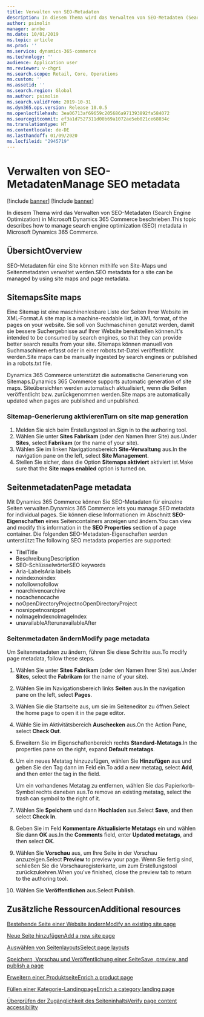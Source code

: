 ```yaml
---
title: Verwalten von SEO-Metadaten
description: In diesem Thema wird das Verwalten von SEO-Metadaten (Search Engine Optimization) in Microsoft Dynamics 365 Commerce beschrieben.
author: psimolin
manager: annbe
ms.date: 10/01/2019
ms.topic: article
ms.prod: ''
ms.service: dynamics-365-commerce
ms.technology: ''
audience: Application user
ms.reviewer: v-chgri
ms.search.scope: Retail, Core, Operations
ms.custom: ''
ms.assetid: ''
ms.search.region: Global
ms.author: psimolin
ms.search.validFrom: 2019-10-31
ms.dyn365.ops.version: Release 10.0.5
ms.openlocfilehash: 3ea06713af69659c205686a971393892fa584072
ms.sourcegitcommit: ef3a1d7527311d00b69a1072ae5eb021ce68034c
ms.translationtype: HT
ms.contentlocale: de-DE
ms.lasthandoff: 01/09/2020
ms.locfileid: "2945719"
---
```

# <a name="manage-seo-metadata"></a><span data-ttu-id="fa804-103">Verwalten von SEO-Metadaten</span><span class="sxs-lookup"><span data-stu-id="fa804-103">Manage SEO metadata</span></span>

[!include [banner](includes/preview-banner.md)]
[!include [banner](includes/banner.md)]

<span data-ttu-id="fa804-104">In diesem Thema wird das Verwalten von SEO-Metadaten (Search Engine Optimization) in Microsoft Dynamics 365 Commerce beschrieben.</span><span class="sxs-lookup"><span data-stu-id="fa804-104">This topic describes how to manage search engine optimization (SEO) metadata in Microsoft Dynamics 365 Commerce.</span></span>

## <a name="overview"></a><span data-ttu-id="fa804-105">Übersicht</span><span class="sxs-lookup"><span data-stu-id="fa804-105">Overview</span></span>

<span data-ttu-id="fa804-106">SEO-Metadaten für eine Site können mithilfe von Site-Maps und Seitenmetadaten verwaltet werden.</span><span class="sxs-lookup"><span data-stu-id="fa804-106">SEO metadata for a site can be managed by using site maps and page metadata.</span></span>
    
## <a name="site-maps"></a><span data-ttu-id="fa804-107">Sitemaps</span><span class="sxs-lookup"><span data-stu-id="fa804-107">Site maps</span></span>

<span data-ttu-id="fa804-108">Eine Sitemap ist eine maschinenlesbare Liste der Seiten Ihrer Website im XML-Format.</span><span class="sxs-lookup"><span data-stu-id="fa804-108">A site map is a machine-readable list, in XML format, of the pages on your website.</span></span> <span data-ttu-id="fa804-109">Sie soll von Suchmaschinen genutzt werden, damit sie bessere Suchergebnisse auf Ihrer Website bereitstellen können.</span><span class="sxs-lookup"><span data-stu-id="fa804-109">It's intended to be consumed by search engines, so that they can provide better search results from your site.</span></span> <span data-ttu-id="fa804-110">Sitemaps können manuell von Suchmaschinen erfasst oder in einer robots.txt-Datei veröffentlicht werden.</span><span class="sxs-lookup"><span data-stu-id="fa804-110">Site maps can be manually ingested by search engines or published in a robots.txt file.</span></span>

<span data-ttu-id="fa804-111">Dynamics 365 Commerce unterstützt die automatische Generierung von Sitemaps.</span><span class="sxs-lookup"><span data-stu-id="fa804-111">Dynamics 365 Commerce supports automatic generation of site maps.</span></span> <span data-ttu-id="fa804-112">Siteübersichten werden automatisch aktualisiert, wenn die Seiten veröffentlicht bzw. zurückgenommen werden.</span><span class="sxs-lookup"><span data-stu-id="fa804-112">Site maps are automatically updated when pages are published and unpublished.</span></span>

### <a name="turn-on-site-map-generation"></a><span data-ttu-id="fa804-113">Sitemap-Generierung aktivieren</span><span class="sxs-lookup"><span data-stu-id="fa804-113">Turn on site map generation</span></span>

1. <span data-ttu-id="fa804-114">Melden Sie sich beim Erstellungstool an.</span><span class="sxs-lookup"><span data-stu-id="fa804-114">Sign in to the authoring tool.</span></span>
1. <span data-ttu-id="fa804-115">Wählen Sie unter **Sites** **Fabrikam** (oder den Namen Ihrer Site) aus.</span><span class="sxs-lookup"><span data-stu-id="fa804-115">Under **Sites**, select **Fabrikam** (or the name of your site).</span></span>
1. <span data-ttu-id="fa804-116">Wählen Sie im linken Navigationsbereich **Site-Verwaltung** aus.</span><span class="sxs-lookup"><span data-stu-id="fa804-116">In the navigation pane on the left, select **Site Management**.</span></span>
1. <span data-ttu-id="fa804-117">Stellen Sie sicher, dass die Option **Sitemaps aktiviert** aktiviert ist.</span><span class="sxs-lookup"><span data-stu-id="fa804-117">Make sure that the **Site maps enabled** option is turned on.</span></span>

## <a name="page-metadata"></a><span data-ttu-id="fa804-118">Seitenmetadaten</span><span class="sxs-lookup"><span data-stu-id="fa804-118">Page metadata</span></span>

<span data-ttu-id="fa804-119">Mit Dynamics 365 Commerce können Sie SEO-Metadaten für einzelne Seiten verwalten.</span><span class="sxs-lookup"><span data-stu-id="fa804-119">Dynamics 365 Commerce lets you manage SEO metadata for individual pages.</span></span> <span data-ttu-id="fa804-120">Sie können diese Informationen im Abschnitt **SEO-Eigenschaften** eines Seitencontainers anzeigen und ändern.</span><span class="sxs-lookup"><span data-stu-id="fa804-120">You can view and modify this information in the **SEO Properties** section of a page container.</span></span> <span data-ttu-id="fa804-121">Die folgenden SEO-Metadaten-Eigenschaften werden unterstützt:</span><span class="sxs-lookup"><span data-stu-id="fa804-121">The following SEO metadata properties are supported:</span></span>

- <span data-ttu-id="fa804-122">Titel</span><span class="sxs-lookup"><span data-stu-id="fa804-122">Title</span></span>
- <span data-ttu-id="fa804-123">Beschreibung</span><span class="sxs-lookup"><span data-stu-id="fa804-123">Description</span></span>
- <span data-ttu-id="fa804-124">SEO-Schlüsselwörter</span><span class="sxs-lookup"><span data-stu-id="fa804-124">SEO keywords</span></span>
- <span data-ttu-id="fa804-125">Aria-Labels</span><span class="sxs-lookup"><span data-stu-id="fa804-125">Aria labels</span></span>
- <span data-ttu-id="fa804-126">noindex</span><span class="sxs-lookup"><span data-stu-id="fa804-126">noindex</span></span>
- <span data-ttu-id="fa804-127">nofollow</span><span class="sxs-lookup"><span data-stu-id="fa804-127">nofollow</span></span>
- <span data-ttu-id="fa804-128">noarchive</span><span class="sxs-lookup"><span data-stu-id="fa804-128">noarchive</span></span>
- <span data-ttu-id="fa804-129">nocache</span><span class="sxs-lookup"><span data-stu-id="fa804-129">nocache</span></span>
- <span data-ttu-id="fa804-130">noOpenDirectoryProject</span><span class="sxs-lookup"><span data-stu-id="fa804-130">noOpenDirectoryProject</span></span>
- <span data-ttu-id="fa804-131">nosnippet</span><span class="sxs-lookup"><span data-stu-id="fa804-131">nosnippet</span></span>
- <span data-ttu-id="fa804-132">noImageIndex</span><span class="sxs-lookup"><span data-stu-id="fa804-132">noImageIndex</span></span>
- <span data-ttu-id="fa804-133">unavailableAfter</span><span class="sxs-lookup"><span data-stu-id="fa804-133">unavailableAfter</span></span>

### <a name="modify-page-metadata"></a><span data-ttu-id="fa804-134">Seitenmetadaten ändern</span><span class="sxs-lookup"><span data-stu-id="fa804-134">Modify page metadata</span></span>

<span data-ttu-id="fa804-135">Um Seitenmetadaten zu ändern, führen Sie diese Schritte aus.</span><span class="sxs-lookup"><span data-stu-id="fa804-135">To modify page metadata, follow these steps.</span></span>

1. <span data-ttu-id="fa804-136">Wählen Sie unter **Sites** **Fabrikam** (oder den Namen Ihrer Site) aus.</span><span class="sxs-lookup"><span data-stu-id="fa804-136">Under **Sites**, select the **Fabrikam** (or the name of your site).</span></span>
1. <span data-ttu-id="fa804-137">Wählen Sie im Navigationsbereich links **Seiten** aus.</span><span class="sxs-lookup"><span data-stu-id="fa804-137">In the navigation pane on the left, select **Pages**.</span></span>
1. <span data-ttu-id="fa804-138">Wählen Sie die Startseite aus, um sie im Seiteneditor zu öffnen.</span><span class="sxs-lookup"><span data-stu-id="fa804-138">Select the home page to open it in the page editor.</span></span>
1. <span data-ttu-id="fa804-139">Wähle Sie im Aktivitätsbereich **Auschecken** aus.</span><span class="sxs-lookup"><span data-stu-id="fa804-139">On the Action Pane, select **Check Out**.</span></span>
1. <span data-ttu-id="fa804-140">Erweitern Sie im Eigenschaftenbereich rechts **Standard-Metatags**.</span><span class="sxs-lookup"><span data-stu-id="fa804-140">In the properties pane on the right, expand **Default metatags**.</span></span>
1. <span data-ttu-id="fa804-141">Um ein neues Metatag hinzuzufügen, wählen Sie **Hinzufügen** aus und geben Sie den Tag dann im Feld ein.</span><span class="sxs-lookup"><span data-stu-id="fa804-141">To add a new metatag, select **Add**, and then enter the tag in the field.</span></span>

    <span data-ttu-id="fa804-142">Um ein vorhandenes Metatag zu entfernen, wählen Sie das Papierkorb-Symbol rechts daneben aus.</span><span class="sxs-lookup"><span data-stu-id="fa804-142">To remove an existing metatag, select the trash can symbol to the right of it.</span></span>

1. <span data-ttu-id="fa804-143">Wählen Sie **Speichern** und dann **Hochladen** aus.</span><span class="sxs-lookup"><span data-stu-id="fa804-143">Select **Save**, and then select **Check In**.</span></span>
1. <span data-ttu-id="fa804-144">Geben Sie im Feld **Kommentare** **Aktualisierte Metatags** ein und wählen Sie dann **OK** aus.</span><span class="sxs-lookup"><span data-stu-id="fa804-144">In the **Comments** field, enter **Updated metatags**, and then select **OK**.</span></span>
1. <span data-ttu-id="fa804-145">Wählen Sie **Vorschau** aus, um Ihre Seite in der Vorschau anzuzeigen.</span><span class="sxs-lookup"><span data-stu-id="fa804-145">Select **Preview** to preview your page.</span></span> <span data-ttu-id="fa804-146">Wenn Sie fertig sind, schließen Sie die Vorschauregisterkarte, um zum Erstellungstool zurückzukehren.</span><span class="sxs-lookup"><span data-stu-id="fa804-146">When you've finished, close the preview tab to return to the authoring tool.</span></span>
1. <span data-ttu-id="fa804-147">Wählen Sie **Veröffentlichen** aus.</span><span class="sxs-lookup"><span data-stu-id="fa804-147">Select **Publish**.</span></span>

## <a name="additional-resources"></a><span data-ttu-id="fa804-148">Zusätzliche Ressourcen</span><span class="sxs-lookup"><span data-stu-id="fa804-148">Additional resources</span></span>

[<span data-ttu-id="fa804-149">Bestehende Seite einer Website ändern</span><span class="sxs-lookup"><span data-stu-id="fa804-149">Modify an existing site page</span></span>](modify-existing-page.md)

[<span data-ttu-id="fa804-150">Neue Seite hinzufügen</span><span class="sxs-lookup"><span data-stu-id="fa804-150">Add a new site page</span></span>](add-new-page.md)

[<span data-ttu-id="fa804-151">Auswählen von Seitenlayouts</span><span class="sxs-lookup"><span data-stu-id="fa804-151">Select page layouts</span></span>](select-page-layouts.md)

[<span data-ttu-id="fa804-152">Speichern, Vorschau und Veröffentlichung einer Seite</span><span class="sxs-lookup"><span data-stu-id="fa804-152">Save, preview, and publish a page</span></span>](save-preview-publish-page.md)

[<span data-ttu-id="fa804-153">Erweitern einer Produktseite</span><span class="sxs-lookup"><span data-stu-id="fa804-153">Enrich a product page</span></span>](enrich-product-page.md)

[<span data-ttu-id="fa804-154">Füllen einer Kategorie-Landingpage</span><span class="sxs-lookup"><span data-stu-id="fa804-154">Enrich a category landing page</span></span>](enrich-category-page.md)

[<span data-ttu-id="fa804-155">Überprüfen der Zugänglichkeit des Seiteninhalts</span><span class="sxs-lookup"><span data-stu-id="fa804-155">Verify page content accessibility</span></span>](verify-accessibility.md)
